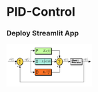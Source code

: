 # PID-Control
### Deploy Streamlit App

[<img src="./pid-controller-diagram.png" width="200" height="100">]()

